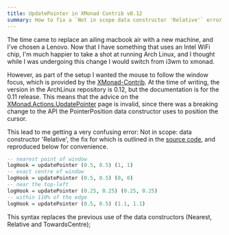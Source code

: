 ```yaml
---
title: UpdatePointer in XMonad Contrib v0.12
summary: How to fix a `Not in scope data constructor 'Relative'` error in XMonad Contrib Actions UpdatePointer v0.12
---
```


The time came to replace an ailing macbook air with a new machine, and I've chosen a Lenovo. Now that I have something that uses an Intel WiFi chip, I'm much happier to take a shot at running Arch Linux, and I thought while I was undergoing this change I would switch from i3wm to xmonad.

However, as part of the setup I wanted the mouse to follow the window focus, which is provided by the [XMonad-Contrib](http://xmonad.org/xmonad-docs/xmonad-contrib/). At the time of writing, the version in the ArchLinux repository is 0.12, but the documentation is for the 0.11 release. This means that the advice on the [XMonad.Actions.UpdatePointer](http://xmonad.org/xmonad-docs/xmonad-contrib/XMonad-Actions-UpdatePointer.html) page is invalid, since there was a breaking change to the API the PointerPosition data constructor uses to position the cursor.

This lead to me getting a very confusing error: Not in scope: data constructor 'Relative', the fix for which is outlined in the [source code](https://github.com/xmonad/xmonad-contrib/blob/master/XMonad/Actions/UpdatePointer.hs#L40), and reproduced below for convenience.


```haskell
-- nearest point of window
logHook = updatePointer (0.5, 0.5) (1, 1)
-- exact centre of window
logHook = updatePointer (0.5, 0.5) (0, 0)
-- near the top-left
logHook = updatePointer (0.25, 0.25) (0.25, 0.25)
-- within 110% of the edge
logHook = updatePointer (0.5, 0.5) (1.1, 1.1)
```

This syntax replaces the previous use of the data constructors (Nearest, Relative and TowardsCentre);

